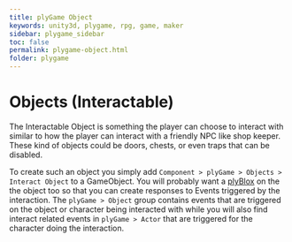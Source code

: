 ```yaml
---
title: plyGame Object
keywords: unity3d, plygame, rpg, game, maker
sidebar: plygame_sidebar
toc: false
permalink: plygame-object.html
folder: plygame
---
```


Objects (Interactable)
==============================

The Interactable Object is something the player can choose to interact with similar to how the player can interact with a friendly NPC like shop keeper. These kind of objects could be doors, chests, or even traps that can be disabled.

To create such an object you simply add `Component > plyGame > Objects > Interact Object` to a GameObject. You will probably want a [plyBlox](plyblox.html) on the the object too so that you can create responses to Events triggered by the interaction. The `plyGame > Object` group contains events that are triggered on the object or character being interacted with while you will also find interact related events in `plyGame > Actor` that are triggered for the character doing the interaction.
